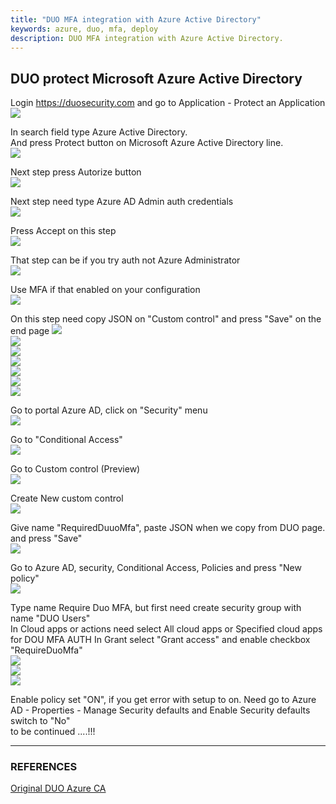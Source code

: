 ```yaml
---
title: "DUO MFA integration with Azure Active Directory"
keywords: azure, duo, mfa, deploy
description: DUO MFA integration with Azure Active Directory.
---
```

## DUO protect Microsoft Azure Active Directory

Login https://duosecurity.com
and go to Application - Protect an Application   
![](images/DUOMFA_1.png)

In search field type Azure Active Directory.  
And press Protect button on Microsoft Azure Active Directory line.   
![](images/DUOMFA_2.png)

Next step press Autorize button  
![](images/DUOMFA_3.png)

Next step need type Azure AD Admin auth credentials  
![](images/DUOMFA_4.png)

Press Accept on this step  
![](images/DUOMFA_5.png)

That step can be if you try auth not Azure Administrator  
![](images/DUOMFA_6.png)

Use MFA if that enabled on your configuration  
![](images/DUOMFA_7.png)

On this step need copy JSON on "Custom control" and press "Save" on the end page
![](images/DUOMFA_8.png)  
![](images/DUOMFA_9.png)  
![](images/DUOMFA_10.png)  
![](images/DUOMFA_11.png)  
![](images/DUOMFA_12.png)  
![](images/DUOMFA_13.png)  
![](images/DUOMFA_14.png)

Go to portal Azure AD, click on "Security" menu  
![](images/DUOMFA_15.png)

Go to "Conditional Access"  
![](images/DUOMFA_16.png)

Go to Custom control (Preview)  
![](images/DUOMFA_17.png)

Create New custom control     
![](images/DUOMFA_18.png)

Give name "RequiredDuuoMfa", paste JSON when we copy from DUO page. and press "Save"   
![](images/DUOMFA_19.png)

Go to Azure AD, security, Conditional Access, Policies and press "New policy"  
![](images/DUOMFA_20.png)

Type name Require Duo MFA, but first need create security group with name "DUO Users"  
In Cloud apps or actions need select All cloud apps or Specified cloud apps for DOU MFA AUTH
In Grant select "Grant access" and enable checkbox "RequireDuoMfa"   
![](images/DUOMFA_23.png)  
![](images/DUOMFA_22.png)  
![](images/DUOMFA_24.png)

Enable policy set "ON", if you get error with setup to on.
Need go to Azure AD - Properties - Manage Security defaults and
Enable Security defaults switch to "No"  
to be continued ....!!!

---
### REFERENCES
[Original DUO Azure CA](https://duo.com/docs/azure-ca)
